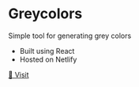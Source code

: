 
# Greycolors

Simple tool for generating grey colors

+ Built using React
+ Hosted on Netlify

[🚀 Visit](https://greycolors.netlify.com/)
